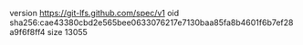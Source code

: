 version https://git-lfs.github.com/spec/v1
oid sha256:cae43380cbd2e565bee0633076217e7130baa85fa8b4601f6b7ef28a9f6f8ff4
size 13055
